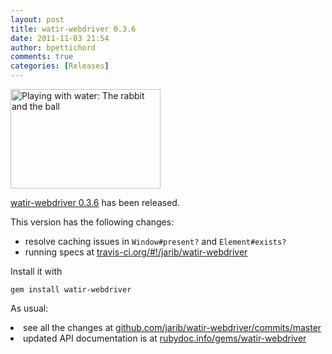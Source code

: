 ```yaml
---
layout: post
title: watir-webdriver 0.3.6
date: 2011-11-03 21:54
author: bpettichord
comments: true
categories: [Releases]
---
```

<a href="http://www.flickr.com/photos/johnkay/5528593758/" title="Playing with water: The rabbit and the ball by Images by John 'K', on Flickr"><img src="http://farm6.static.flickr.com/5176/5528593758_cc05248691_m.jpg" width="240" height="159" alt="Playing with water: The rabbit and the ball"></a>

<a href="https://rubygems.org/gems/watir-webdriver">watir-webdriver 0.3.6</a> has been released.

This version has the following changes:
<ul>
<li>resolve caching issues in <code>Window#present?</code> and <code>Element#exists?</code></li>
<li>running specs at <a href="http://travis-ci.org/#!/jarib/watir-webdriver">travis-ci.org/#!/jarib/watir-webdriver</a></li>
</ul>

Install it with

<code>gem install watir-webdriver</code>

As usual: 

<li>see all the changes at <a href="https://github.com/jarib/watir-webdriver/commits/master/">github.com/jarib/watir-webdriver/commits/master</a></li>
<li>updated API documentation is at <a href="http://rubydoc.info/gems/watir-webdriver">rubydoc.info/gems/watir-webdriver</a></li>
</ul>


